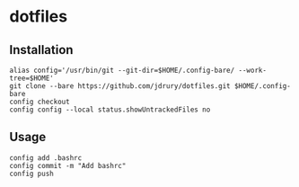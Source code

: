 # dotfiles

## Installation

```
alias config='/usr/bin/git --git-dir=$HOME/.config-bare/ --work-tree=$HOME'
git clone --bare https://github.com/jdrury/dotfiles.git $HOME/.config-bare
config checkout
config config --local status.showUntrackedFiles no
```

## Usage

```
config add .bashrc
config commit -m "Add bashrc"
config push
```
